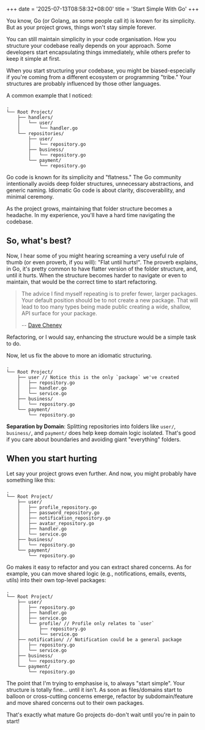 +++
date = '2025-07-13T08:58:32+08:00'
title = 'Start Simple With Go'
+++

You know, Go (or Golang, as some people call it) is known for its simplicity.
But as your project grows, things won't stay simple forever.

You can still maintain simplicity in your code organisation.
How you structure your codebase really depends on your approach.
Some developers start encapsulating things immediately, while others prefer to
keep it simple at first.

When you start structuring your codebase, you might be biased-especially
if you're coming from a different ecosystem or programming "tribe."
Your structures are probably influenced by those other languages.

A common example that I noticed:

```shell
.
└── Root Project/
    ├── handlers/
    │   └── user/
    │       └── handler.go
    └── repositories/
        ├── user/
        │   └── repository.go
        ├── business/
        │   └── repository.go
        └── payment/
            └── repository.go
```

Go code is known for its simplicity and "flatness." The Go community intentionally
avoids deep folder structures, unnecessary abstractions, and generic naming.
Idiomatic Go code is about clarity, discoverability, and minimal ceremony.

As the project grows, maintaining that folder structure becomes a headache.
In my experience, you'll have a hard time navigating the codebase.

## So, what's best?

Now, I hear some of you might hearing screaming a very useful rule of thumb
(or even proverb, if you will): "Flat until hurts!". The proverb explains,
in Go, it's pretty common to have flatter version of the folder structure, and,
until it hurts. When the structure becomes harder to navigate or even to maintain,
that would be the correct time to start refactoring.

> The advice I find myself repeating is to prefer fewer, larger packages.
> Your default position should be to not create a new package. That will
> lead to too many types being made public creating a wide, shallow,
> API surface for your package.
>
> -- [Dave Cheney](https://dave.cheney.net/about)

Refactoring, or I would say, enhancing the structure would be a simple task to do.

Now, let us fix the above to more an idiomatic structuring.

```shell
.
└── Root Project/
    ├── user // Notice this is the only `package` we've created
    │   ├── repository.go 
    │   ├── handler.go
    │   └── service.go
    ├── business/
    │   └── repository.go
    └── payment/
        └── repository.go
```

**Separation by Domain**: Splitting repositories into folders like `user/`,
`business/`, and `payment/` does help keep domain logic isolated.
That's good if you care about boundaries and avoiding giant "everything" folders.

## When you start hurting

Let say your project grows even further. And now, you might probably have something
like this:

```shell
.
└── Root Project/
    ├── user/
    │   ├── profile_repository.go
    │   ├── password_repository.go
    │   ├── notification_repository.go
    │   ├── avatar_repository.go
    │   ├── handler.go
    │   └── service.go
    ├── business/
    │   └── repository.go
    └── payment/
        └── repository.go
```

Go makes it easy to refactor and you can extract shared concerns. As for example,
you can move shared logic (e.g., notifications, emails, events, utils) into
their own top-level packages:

```shell
.
└── Root Project/
    ├── user/
    │   ├── repository.go
    │   ├── handler.go
    │   ├── service.go
    │   └── profile/ // Profile only relates to `user`
    │       ├── repository.go
    │       └── service.go
    ├── notification/ // Notification could be a general package
    │   ├── repository.go
    │   └── service.go
    ├── business/
    │   └── repository.go
    └── payment/
        └── repository.go
```

The point that I'm trying to emphasise is, to always "start simple". Your structure
is totally fine… until it isn't. As soon as files/domains start to balloon or
cross-cutting concerns emerge, refactor by subdomain/feature and move shared
concerns out to their own packages.

That's exactly what mature Go projects do-don't wait until you're in pain to start!
